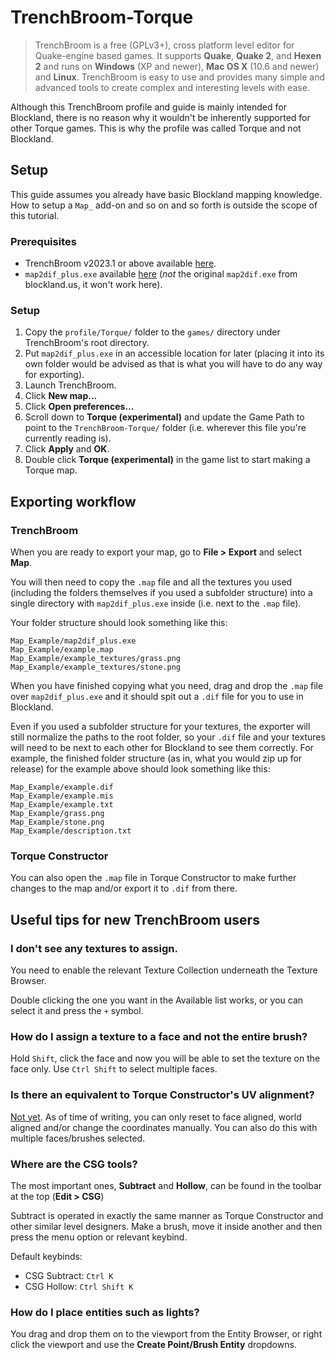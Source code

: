 # TrenchBroom-Torque

> TrenchBroom is a free (GPLv3+), cross platform level editor for Quake-engine based games. It supports  **Quake**,  **Quake 2**, and  **Hexen 2**  and runs on  **Windows**  (XP and newer),  **Mac OS X**  (10.6 and newer) and  **Linux**. TrenchBroom is easy to use and provides many simple and advanced tools to create complex and interesting levels with ease.

Although this TrenchBroom profile and guide is mainly intended for Blockland, there is no reason why it wouldn't be inherently supported for other Torque games. This is why the profile was called Torque and not Blockland.

## Setup

This guide assumes you already have basic Blockland mapping knowledge. How to setup a `Map_` add-on and so on and so forth is outside the scope of this tutorial.

### Prerequisites

- TrenchBroom v2023.1 or above available [here](https://github.com/TrenchBroom/TrenchBroom/releases).
- `map2dif_plus.exe` available [here](https://bl.kenko.dev/Utilities/map2dif_plus.exe) (_not_ the original `map2dif.exe` from blockland.us, it won't work here).

### Setup

1. Copy the `profile/Torque/` folder to the `games/` directory under TrenchBroom's root directory.
2. Put `map2dif_plus.exe` in an accessible location for later (placing it into its own folder would be advised as that is what you will have to do any way for exporting).
3. Launch TrenchBroom.
4. Click **New map...**
5. Click **Open preferences...**
6. Scroll down to **Torque (experimental)** and update the Game Path to point to the `TrenchBroom-Torque/` folder (i.e. wherever this file you're currently reading is).
7. Click **Apply** and **OK**.
8. Double click **Torque (experimental)** in the game list to start making a Torque map.

## Exporting workflow

### TrenchBroom

When you are ready to export your map, go to **File > Export** and select **Map**.

You will then need to copy the `.map` file and all the textures you used (including the folders themselves if you used a subfolder structure) into a single directory with `map2dif_plus.exe` inside (i.e. next to the `.map` file).

Your folder structure should look something like this:

```
Map_Example/map2dif_plus.exe
Map_Example/example.map
Map_Example/example_textures/grass.png
Map_Example/example_textures/stone.png
```

When you have finished copying what you need, drag and drop the `.map` file over `map2dif_plus.exe` and it should spit out a `.dif` file for you to use in Blockland.

Even if you used a subfolder structure for your textures, the exporter will still normalize the paths to the root folder, so your `.dif` file and your textures will need to be next to each other for Blockland to see them correctly. For example, the finished folder structure (as in, what you would zip up for release) for the example above should look something like this:

```
Map_Example/example.dif
Map_Example/example.mis
Map_Example/example.txt
Map_Example/grass.png
Map_Example/stone.png
Map_Example/description.txt
```

### Torque Constructor

You can also open the `.map` file in Torque Constructor to make further changes to the map and/or export it to `.dif` from there.

## Useful tips for new TrenchBroom users

### I don't see any textures to assign.

You need to enable the relevant Texture Collection underneath the Texture Browser.

Double clicking the one you want in the Available list works, or you can select it and press the `+` symbol.

### How do I assign a texture to a face and not the entire brush?

Hold `Shift`, click the face and now you will be able to set the texture on the face only. Use `Ctrl Shift` to select multiple faces.

### Is there an equivalent to Torque Constructor's UV alignment?

[Not yet](https://github.com/TrenchBroom/TrenchBroom/issues/143). As of time of writing, you can only reset to face aligned, world aligned and/or change the coordinates manually. You can also do this with multiple faces/brushes selected.

### Where are the CSG tools?

The most important ones, **Subtract** and **Hollow**, can be found in the toolbar at the top (**Edit > CSG**)

Subtract is operated in exactly the same manner as Torque Constructor and other similar level designers. Make a brush, move it inside another and then press the menu option or relevant keybind.

Default keybinds:

- CSG Subtract: `Ctrl K`
- CSG Hollow: `Ctrl Shift K`

### How do I place entities such as lights?

You drag and drop them on to the viewport from the Entity Browser, or right click the viewport and use the **Create Point/Brush Entity** dropdowns.